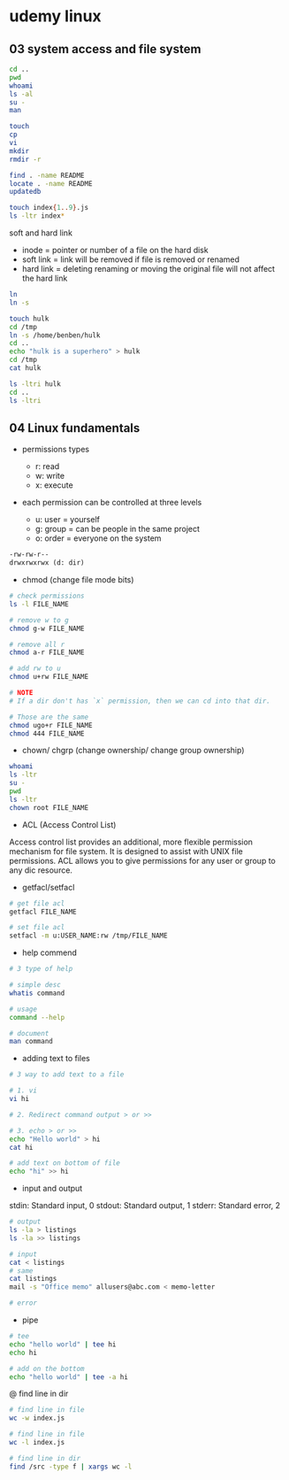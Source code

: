 # udemy linux

## 03 system access and file system

```sh
cd ..
pwd
whoami
ls -al
su -
man

touch
cp
vi
mkdir
rmdir -r

find . -name README
locate . -name README
updatedb

touch index{1..9}.js
ls -ltr index*
```

soft and hard link

- inode = pointer or number of a file on the hard disk
- soft link = link will be removed if file is removed or renamed
- hard link = deleting renaming or moving the original file will not affect the hard link

```sh
ln
ln -s

touch hulk
cd /tmp
ln -s /home/benben/hulk
cd ..
echo "hulk is a superhero" > hulk
cd /tmp
cat hulk

ls -ltri hulk
cd ..
ls -ltri

```

## 04 Linux fundamentals

- permissions types
  - r: read
  - w: write
  - x: execute

- each permission can be controlled at three levels
  - u: user = yourself
  - g: group = can be people in the same project
  - o: order = everyone on the system

```md
-rw-rw-r--
drwxrwxrwx (d: dir)
```

- chmod (change file mode bits)

```sh
# check permissions
ls -l FILE_NAME

# remove w to g
chmod g-w FILE_NAME

# remove all r
chmod a-r FILE_NAME

# add rw to u
chmod u+rw FILE_NAME

# NOTE
# If a dir don't has `x` permission, then we can cd into that dir.

# Those are the same
chmod ugo+r FILE_NAME
chmod 444 FILE_NAME
```

- chown/ chgrp (change ownership/ change group ownership)

```sh
whoami
ls -ltr
su -
pwd
ls -ltr
chown root FILE_NAME

```

- ACL (Access Control List)

Access control list provides an additional, more flexible permission mechanism for file system. It is designed to assist with UNIX file permissions. ACL allows you to give permissions for any user or group to any dic resource.

- getfacl/setfacl

```sh
# get file acl
getfacl FILE_NAME

# set file acl
setfacl -m u:USER_NAME:rw /tmp/FILE_NAME
```

- help commend

```sh
# 3 type of help

# simple desc
whatis command

# usage
command --help

# document
man command
```

- adding text to files

```sh
# 3 way to add text to a file

# 1. vi
vi hi

# 2. Redirect command output > or >>

# 3. echo > or >>
echo "Hello world" > hi
cat hi

# add text on bottom of file
echo "hi" >> hi
```

- input and output

stdin: Standard input, 0
stdout: Standard output, 1
stderr: Standard error, 2

```sh
# output
ls -la > listings
ls -la >> listings

# input
cat < listings
# same
cat listings
mail -s "Office memo" allusers@abc.com < memo-letter

# error
```

- pipe

```sh
# tee
echo "hello world" | tee hi
echo hi

# add on the bottom
echo "hello world" | tee -a hi
```

@ find line in dir

```sh
# find line in file
wc -w index.js

# find line in file
wc -l index.js

# find line in dir
find /src -type f | xargs wc -l
```
